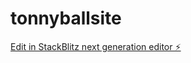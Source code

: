 # tonnyballsite

[Edit in StackBlitz next generation editor ⚡️](https://stackblitz.com/~/github.com/tonnyball15/tonnyballsite)